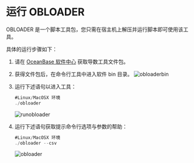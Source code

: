 运行 OBLOADER 
================================

OBLOADER 是一个脚本工具包，您只需在宿主机上解压并运行脚本即可使用该工具。

具体的运行步骤如下：

1. 请在 [OceanBase 软件中心](https://open.oceanbase.com/softwareCenter/community) 获取导数工具文件包。
2. 获得文件包后，在命令行工具中进入软件 bin 目录。
![obloaderbin](https://obbusiness-private.oss-cn-shanghai.aliyuncs.com/doc/img/obloaderobdumper/%E5%BC%80%E6%BA%90%E7%89%88-%E8%BF%90%E8%A1%8C%20obloader-%E6%89%93%E5%BC%80bin%E7%9B%AE%E5%BD%95.png)
3. 运行下述语句以进入工具：

   ```JavaScript
   #Linux/MacOSX 环境 
   ./obloader
   ```
   ![runobloader](https://obbusiness-private.oss-cn-shanghai.aliyuncs.com/doc/img/obloaderobdumper/%E5%BC%80%E6%BA%90%E7%89%88-%E8%BF%90%E8%A1%8C%20obloader.png)
4. 运行下述语句获取提示命令行选项与参数的帮助：

   ```JavaScript
   #Linux/MacOSX 环境 
   ./obloader --csv
   ```
   ![obloader](https://obbusiness-private.oss-cn-shanghai.aliyuncs.com/doc/img/obloaderobdumper/%E5%BC%80%E6%BA%90%E7%89%88-%E8%BF%90%E8%A1%8C%20obloader-%E6%89%93%E5%BC%80csv.png)